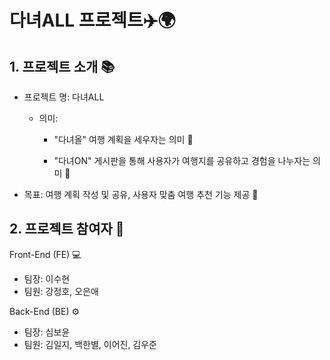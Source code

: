 # 다녀ALL 프로젝트✈️🌍
## 1. 프로젝트 소개 📚

+ 프로젝트 명: 다녀ALL

  + 의미:
  
    + "다녀올" 여행 계획을 세우자는 의미 📝
  
    + "다녀ON" 게시판을 통해 사용자가 여행지를 공유하고 경험을 나누자는 의미 💬
  
+ 목표: 여행 계획 작성 및 공유, 사용자 맞춤 여행 추천 기능 제공 🎯
## 2. 프로젝트 참여자 👥

Front-End (FE) 💻

+ 팀장: 이수현
+ 팀원: 강정호, 오은애
  
Back-End (BE) ⚙️
+ 팀장: 심보윤
+ 팀원: 김일지, 백한별, 이어진, 김우준
